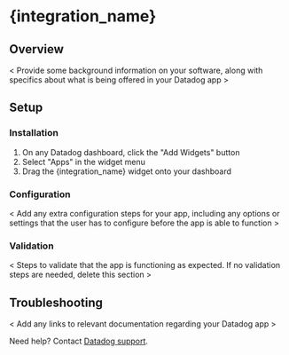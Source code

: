 # {integration_name}
 
## Overview
 
< Provide some background information on your software, along with specifics about what is being offered in your Datadog app >
 
## Setup
 
### Installation
 
1. On any Datadog dashboard, click the "Add Widgets" button
2. Select "Apps" in the widget menu
3. Drag the {integration_name} widget onto your dashboard
 
### Configuration
 
< Add any extra configuration steps for your app, including any options or settings that the user has to configure before the app is able to function >
 
### Validation
 
< Steps to validate that the app is functioning as expected. If no validation steps are needed, delete this section >
 
## Troubleshooting
 
< Add any links to relevant documentation regarding your Datadog app >
 
Need help? Contact [Datadog support][1].
 
[1]: https://docs.datadoghq.com/help/
